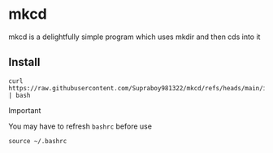 # mkcd
mkcd is a delightfully simple program which uses mkdir and then cds into it

## Install
```
curl https://raw.githubusercontent.com/Supraboy981322/mkcd/refs/heads/main/install.sh | bash
```

> [!IMPORTANT]
> You may have to refresh `bashrc` before use
> ```
> source ~/.bashrc
> ```
